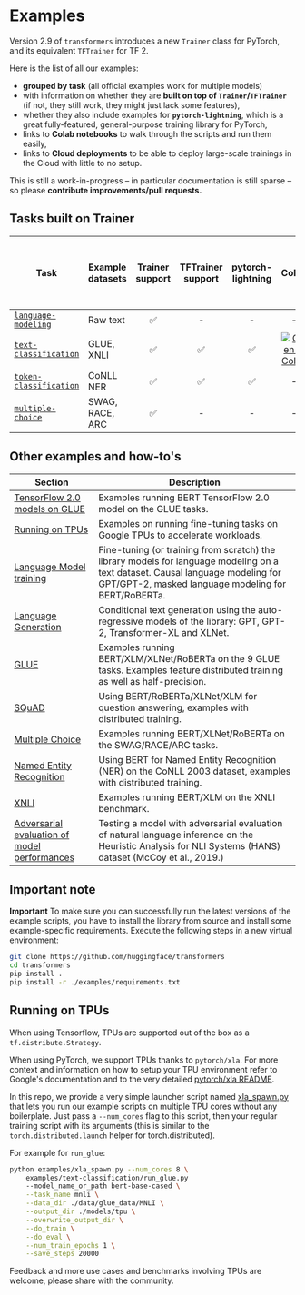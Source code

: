 # Examples

Version 2.9 of `transformers` introduces a new `Trainer` class for PyTorch, and its equivalent `TFTrainer` for TF 2.

Here is the list of all our examples:
- **grouped by task** (all official examples work for multiple models)
- with information on whether they are **built on top of `Trainer`/`TFTrainer`** (if not, they still work, they might just lack some features),
- whether they also include examples for **`pytorch-lightning`**, which is a great fully-featured, general-purpose training library for PyTorch,
- links to **Colab notebooks** to walk through the scripts and run them easily,
- links to **Cloud deployments** to be able to deploy large-scale trainings in the Cloud with little to no setup.

This is still a work-in-progress – in particular documentation is still sparse – so please **contribute improvements/pull requests.**


## Tasks built on Trainer

| Task | Example datasets | Trainer support | TFTrainer support | pytorch-lightning | Colab | One-click Deploy to Azure (wip) | 
|---|---|:---:|:---:|:---:|:---:|:---:|
| [`language-modeling`](./language-modeling) | Raw text | ✅ | - | - | - | - |
| [`text-classification`](./text-classification) | GLUE, XNLI | ✅ | ✅ | ✅ | [![Open In Colab](https://colab.research.google.com/assets/colab-badge.svg)](https://colab.research.google.com/github/huggingface/blog/blob/master/notebooks/trainer/01_text_classification.ipynb) | [![Deploy to Azure](https://aka.ms/deploytoazurebutton)](https://portal.azure.com/#create/Microsoft.Template/uri/https%3A%2F%2Fraw.githubusercontent.com%2FAzure%2Fazure-quickstart-templates%2Fmaster%2F101-storage-account-create%2Fazuredeploy.json) |
| [`token-classification`](./token-classification) | CoNLL NER | ✅ | ✅ | ✅ | - | - |
| [`multiple-choice`](./multiple-choice) | SWAG, RACE, ARC | ✅ | - | - | - | - |



## Other examples and how-to's

| Section | Description |
|---|---|
| [TensorFlow 2.0 models on GLUE](./text-classification) | Examples running BERT TensorFlow 2.0 model on the GLUE tasks. |
| [Running on TPUs](#running-on-tpus) | Examples on running fine-tuning tasks on Google TPUs to accelerate workloads. |
| [Language Model training](./language-modeling) | Fine-tuning (or training from scratch) the library models for language modeling on a text dataset. Causal language modeling for GPT/GPT-2, masked language modeling for BERT/RoBERTa. |
| [Language Generation](./text-generation) | Conditional text generation using the auto-regressive models of the library: GPT, GPT-2, Transformer-XL and XLNet. |
| [GLUE](./text-classification) | Examples running BERT/XLM/XLNet/RoBERTa on the 9 GLUE tasks. Examples feature distributed training as well as half-precision. |
| [SQuAD](./question-answering) | Using BERT/RoBERTa/XLNet/XLM for question answering, examples with distributed training. |
| [Multiple Choice](./multiple-choice) | Examples running BERT/XLNet/RoBERTa on the SWAG/RACE/ARC tasks. |
| [Named Entity Recognition](./token-classification) | Using BERT for Named Entity Recognition (NER) on the CoNLL 2003 dataset, examples with distributed training. |
| [XNLI](./text-classification) | Examples running BERT/XLM on the XNLI benchmark. |
| [Adversarial evaluation of model performances](./adversarial) | Testing a model with adversarial evaluation of natural language inference on the Heuristic Analysis for NLI Systems (HANS) dataset (McCoy et al., 2019.) |

## Important note

**Important**
To make sure you can successfully run the latest versions of the example scripts, you have to install the library from source and install some example-specific requirements.
Execute the following steps in a new virtual environment:

```bash
git clone https://github.com/huggingface/transformers
cd transformers
pip install .
pip install -r ./examples/requirements.txt
```

## Running on TPUs

When using Tensorflow, TPUs are supported out of the box as a `tf.distribute.Strategy`.

When using PyTorch, we support TPUs thanks to `pytorch/xla`. For more context and information on how to setup your TPU environment refer to Google's documentation and to the
very detailed [pytorch/xla README](https://github.com/pytorch/xla/blob/master/README.md).

In this repo, we provide a very simple launcher script named [xla_spawn.py](./xla_spawn.py) that lets you run our example scripts on multiple TPU cores without any boilerplate.
Just pass a `--num_cores` flag to this script, then your regular training script with its arguments (this is similar to the `torch.distributed.launch` helper for torch.distributed).

For example for `run_glue`:

```bash
python examples/xla_spawn.py --num_cores 8 \
	examples/text-classification/run_glue.py
	--model_name_or_path bert-base-cased \
	--task_name mnli \
	--data_dir ./data/glue_data/MNLI \
	--output_dir ./models/tpu \
	--overwrite_output_dir \
	--do_train \
	--do_eval \
	--num_train_epochs 1 \
	--save_steps 20000
```

Feedback and more use cases and benchmarks involving TPUs are welcome, please share with the community.
